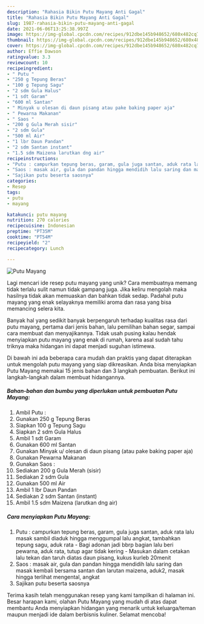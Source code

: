 ```yaml
---
description: "Rahasia Bikin Putu Mayang Anti Gagal"
title: "Rahasia Bikin Putu Mayang Anti Gagal"
slug: 1987-rahasia-bikin-putu-mayang-anti-gagal
date: 2021-06-06T13:25:38.997Z
image: https://img-global.cpcdn.com/recipes/912dbe145b948652/680x482cq70/putu-mayang-foto-resep-utama.jpg
thumbnail: https://img-global.cpcdn.com/recipes/912dbe145b948652/680x482cq70/putu-mayang-foto-resep-utama.jpg
cover: https://img-global.cpcdn.com/recipes/912dbe145b948652/680x482cq70/putu-mayang-foto-resep-utama.jpg
author: Effie Dawson
ratingvalue: 3.3
reviewcount: 10
recipeingredient:
- " Putu "
- "250 g Tepung Beras"
- "100 g Tepung Sagu"
- "2 sdm Gula Halus"
- "1 sdt Garam"
- "600 ml Santan"
- " Minyak u olesan di daun pisang atau pake baking paper aja"
- " Pewarna Makanan"
- " Saos "
- "200 g Gula Merah sisir"
- "2 sdm Gula"
- "500 ml Air"
- "1 lbr Daun Pandan"
- "2 sdm Santan instant"
- "1.5 sdm Maizena larutkan dng air"
recipeinstructions:
- "Putu : campurkan tepung beras, garam, gula juga santan, aduk rata lalu masak sambil diaduk hingga menggumpal lalu angkat, tambahkan tepung sagu, aduk rata Bagi adonan jadi bbrp bagian lalu beri pewarna, aduk rata, tutup agar tidak kering Masukan dalam cetakan lalu tekan dan taruh diatas daun pisang, kukus kurleb 20menit"
- "Saos : masak air, gula dan pandan hingga mendidih lalu saring dan masak kembali bersama santan dan larutan maizena, aduk2, masak hingga terlihat mengental, angkat"
- "Sajikan putu beserta saosnya"
categories:
- Resep
tags:
- putu
- mayang

katakunci: putu mayang 
nutrition: 270 calories
recipecuisine: Indonesian
preptime: "PT35M"
cooktime: "PT54M"
recipeyield: "2"
recipecategory: Lunch

---
```



![Putu Mayang](https://img-global.cpcdn.com/recipes/912dbe145b948652/680x482cq70/putu-mayang-foto-resep-utama.jpg)

Lagi mencari ide resep putu mayang yang unik? Cara membuatnya memang tidak terlalu sulit namun tidak gampang juga. Jika keliru mengolah maka hasilnya tidak akan memuaskan dan bahkan tidak sedap. Padahal putu mayang yang enak selayaknya memiliki aroma dan rasa yang bisa memancing selera kita.

Banyak hal yang sedikit banyak berpengaruh terhadap kualitas rasa dari putu mayang, pertama dari jenis bahan, lalu pemilihan bahan segar, sampai cara membuat dan menyajikannya. Tidak usah pusing kalau hendak menyiapkan putu mayang yang enak di rumah, karena asal sudah tahu triknya maka hidangan ini dapat menjadi suguhan istimewa.




Di bawah ini ada beberapa cara mudah dan praktis yang dapat diterapkan untuk mengolah putu mayang yang siap dikreasikan. Anda bisa menyiapkan Putu Mayang memakai 15 jenis bahan dan 3 langkah pembuatan. Berikut ini langkah-langkah dalam membuat hidangannya.

<!--inarticleads1-->

##### Bahan-bahan dan bumbu yang diperlukan untuk pembuatan Putu Mayang:

1. Ambil  Putu :
1. Gunakan 250 g Tepung Beras
1. Siapkan 100 g Tepung Sagu
1. Siapkan 2 sdm Gula Halus
1. Ambil 1 sdt Garam
1. Gunakan 600 ml Santan
1. Gunakan  Minyak u/ olesan di daun pisang (atau pake baking paper aja)
1. Gunakan  Pewarna Makanan
1. Gunakan  Saos :
1. Sediakan 200 g Gula Merah (sisir)
1. Sediakan 2 sdm Gula
1. Gunakan 500 ml Air
1. Ambil 1 lbr Daun Pandan
1. Sediakan 2 sdm Santan (instant)
1. Ambil 1.5 sdm Maizena (larutkan dng air)




<!--inarticleads2-->

##### Cara menyiapkan Putu Mayang:

1. Putu : campurkan tepung beras, garam, gula juga santan, aduk rata lalu masak sambil diaduk hingga menggumpal lalu angkat, tambahkan tepung sagu, aduk rata - Bagi adonan jadi bbrp bagian lalu beri pewarna, aduk rata, tutup agar tidak kering - Masukan dalam cetakan lalu tekan dan taruh diatas daun pisang, kukus kurleb 20menit
1. Saos : masak air, gula dan pandan hingga mendidih lalu saring dan masak kembali bersama santan dan larutan maizena, aduk2, masak hingga terlihat mengental, angkat
1. Sajikan putu beserta saosnya




Terima kasih telah menggunakan resep yang kami tampilkan di halaman ini. Besar harapan kami, olahan Putu Mayang yang mudah di atas dapat membantu Anda menyiapkan hidangan yang menarik untuk keluarga/teman maupun menjadi ide dalam berbisnis kuliner. Selamat mencoba!
